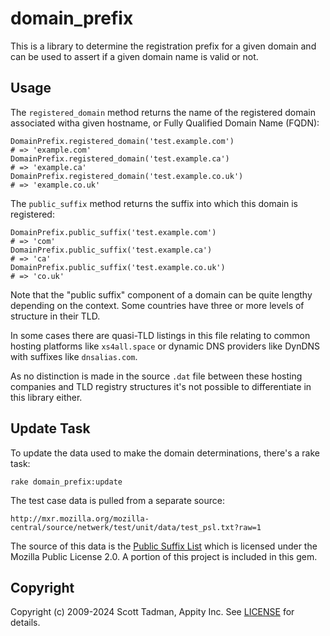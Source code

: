 # domain_prefix

This is a library to determine the registration prefix for a given domain
and can be used to assert if a given domain name is valid or not.

## Usage

The `registered_domain` method returns the name of the registered domain
associated witha given hostname, or Fully Qualified Domain Name (FQDN):

    DomainPrefix.registered_domain('test.example.com')
    # => 'example.com'
    DomainPrefix.registered_domain('test.example.ca')
    # => 'example.ca'
    DomainPrefix.registered_domain('test.example.co.uk')
    # => 'example.co.uk'

The `public_suffix` method returns the suffix into which this domain is
registered:

    DomainPrefix.public_suffix('test.example.com')
    # => 'com'
    DomainPrefix.public_suffix('test.example.ca')
    # => 'ca'
    DomainPrefix.public_suffix('test.example.co.uk')
    # => 'co.uk'

Note that the "public suffix" component of a domain can be quite lengthy
depending on the context. Some countries have three or more levels of structure
in their TLD.

In some cases there are quasi-TLD listings in this file relating to common
hosting platforms like `xs4all.space` or dynamic DNS providers like DynDNS
with suffixes like `dnsalias.com`.

As no distinction is made in the source `.dat` file between these hosting
companies and TLD registry structures it's not possible to differentiate
in this library either.

## Update Task

To update the data used to make the domain determinations, there's a
rake task:

    rake domain_prefix:update

The test case data is pulled from a separate source:

    http://mxr.mozilla.org/mozilla-central/source/netwerk/test/unit/data/test_psl.txt?raw=1

The source of this data is the [Public Suffix List](https://github.com/publicsuffix/list)
which is licensed under the Mozilla Public License 2.0. A portion of this
project is included in this gem.

## Copyright

Copyright (c) 2009-2024 Scott Tadman, Appity Inc.
See [LICENSE](LICENSE.txt) for details.
